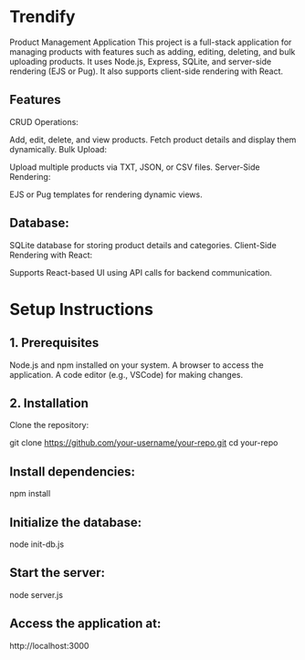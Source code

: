 # Trendify
Product Management Application
This project is a full-stack application for managing products with features such as adding, editing, deleting, and bulk uploading products. It uses Node.js, Express, SQLite, and server-side rendering (EJS or Pug). It also supports client-side rendering with React.

## Features
CRUD Operations:

Add, edit, delete, and view products.
Fetch product details and display them dynamically.
Bulk Upload:

Upload multiple products via TXT, JSON, or CSV files.
Server-Side Rendering:

EJS or Pug templates for rendering dynamic views.

## Database:
SQLite database for storing product details and categories.
Client-Side Rendering with React:

Supports React-based UI using API calls for backend communication.
# Setup Instructions
## 1. Prerequisites
Node.js and npm installed on your system.
A browser to access the application.
A code editor (e.g., VSCode) for making changes.
## 2. Installation
Clone the repository:


git clone https://github.com/your-username/your-repo.git
cd your-repo
## Install dependencies:
npm install

## Initialize the database:
node init-db.js

## Start the server:
node server.js

## Access the application at:
http://localhost:3000
